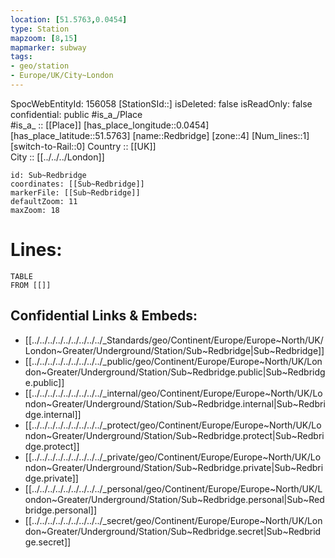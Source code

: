 ```yaml
---
location: [51.5763,0.0454] 
type: Station 
mapzoom: [8,15] 
mapmarker: subway 
tags:
- geo/station
- Europe/UK/City~London
---
```

SpocWebEntityId: 156058
[StationSId::] 
isDeleted: false
isReadOnly: false
confidential: public
#is_a_/Place  
#is_a_ :: [[Place]] 
[has_place_longitude::0.0454] 
[has_place_latitude::51.5763] 
[name::Redbridge] 
[zone::4] 
[Num_lines::1] 
[switch-to-Rail::0] 
Country :: [[UK]]  
City :: [[../../../London]]  


```leaflet
id: Sub~Redbridge
coordinates: [[Sub~Redbridge]] 
markerFile: [[Sub~Redbridge]] 
defaultZoom: 11 
maxZoom: 18
```


# Lines: 
```dataview
TABLE 
FROM [[]] 
```

## Confidential Links & Embeds: 
- [[../../../../../../../../../_Standards/geo/Continent/Europe/Europe~North/UK/London~Greater/Underground/Station/Sub~Redbridge|Sub~Redbridge]] 
- [[../../../../../../../../../_public/geo/Continent/Europe/Europe~North/UK/London~Greater/Underground/Station/Sub~Redbridge.public|Sub~Redbridge.public]] 
- [[../../../../../../../../../_internal/geo/Continent/Europe/Europe~North/UK/London~Greater/Underground/Station/Sub~Redbridge.internal|Sub~Redbridge.internal]] 
- [[../../../../../../../../../_protect/geo/Continent/Europe/Europe~North/UK/London~Greater/Underground/Station/Sub~Redbridge.protect|Sub~Redbridge.protect]] 
- [[../../../../../../../../../_private/geo/Continent/Europe/Europe~North/UK/London~Greater/Underground/Station/Sub~Redbridge.private|Sub~Redbridge.private]] 
- [[../../../../../../../../../_personal/geo/Continent/Europe/Europe~North/UK/London~Greater/Underground/Station/Sub~Redbridge.personal|Sub~Redbridge.personal]] 
- [[../../../../../../../../../_secret/geo/Continent/Europe/Europe~North/UK/London~Greater/Underground/Station/Sub~Redbridge.secret|Sub~Redbridge.secret]] 
